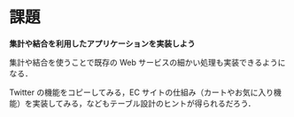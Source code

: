 # 課題

**集計や結合を利用したアプリケーションを実装しよう**

集計や結合を使うことで既存の Web サービスの細かい処理も実装できるようになる．

Twitter の機能をコピーしてみる，EC サイトの仕組み（カートやお気に入り機能）を実装してみる，などもテーブル設計のヒントが得られるだろう．
